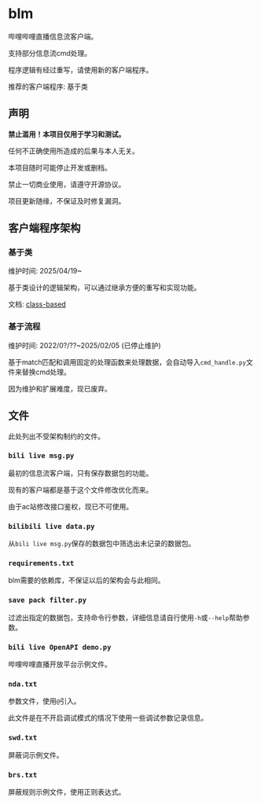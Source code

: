 # blm

哔哩哔哩直播信息流客户端。

支持部分信息流cmd处理。

程序逻辑有经过重写，请使用新的客户端程序。

推荐的客户端程序: 基于类

## 声明

**禁止滥用！本项目仅用于学习和测试。**

任何不正确使用所造成的后果与本人无关。

本项目随时可能停止开发或删档。

禁止一切商业使用，请遵守开源协议。

项目更新随缘，不保证及时修复漏洞。

## 客户端程序架构

### 基于类

维护时间: 2025/04/19~

基于类设计的逻辑架构，可以通过继承方便的重写和实现功能。

文档: [class-based](class-based/)

### 基于流程

维护时间: 2022/0?/??~2025/02/05 (已停止维护)

基于match匹配和调用固定的处理函数来处理数据，会自动导入`cmd_handle.py`文件来替换cmd处理。

因为维护和扩展难度，现已废弃。

## 文件

此处列出不受架构制约的文件。

### `bili live msg.py`

最初的信息流客户端，只有保存数据包的功能。

现有的客户端都是基于这个文件修改优化而来。

由于ac站修改接口鉴权，现已不可使用。

### `bilibili live data.py`

从`bili live msg.py`保存的数据包中筛选出未记录的数据包。

### `requirements.txt`

blm需要的依赖库，不保证以后的架构会与此相同。

### `save pack filter.py`

过滤出指定的数据包，支持命令行参数，详细信息请自行使用`-h`或`--help`帮助参数。

### `bili live OpenAPI demo.py`

哔哩哔哩直播开放平台示例文件。

### `nda.txt`

参数文件，使用`@`引入。

此文件是在不开启调试模式的情况下使用一些调试参数记录信息。

### `swd.txt`

屏蔽词示例文件。

### `brs.txt`

屏蔽规则示例文件，使用正则表达式。
